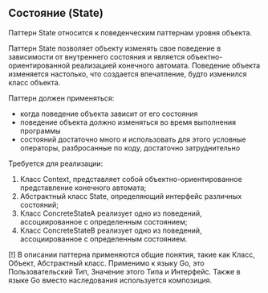 
## Состояние (State)

Паттерн State относится к поведенческим паттернам уровня объекта.

Паттерн State позволяет объекту изменять свое поведение в зависимости от внутреннего состояния и является объектно-ориентированной реализацией конечного автомата. Поведение объекта изменяется настолько, что создается впечатление, будто изменился класс объекта.

Паттерн должен применяться:

- когда поведение объекта зависит от его состояния
- поведение объекта должно изменяться во время выполнения программы
- состояний достаточно много и использовать для этого условные операторы, разбросанные по коду, достаточно затруднительно

Требуется для реализации:

1. Класс Context, представляет собой объектно-ориентированное представление конечного автомата;
2. Абстрактный класс State, определяющий интерфейс различных состояний;
3. Класс ConcreteStateA реализует одно из поведений, ассоциированное с определенным состоянием;
4. Класс ConcreteStateB реализует одно из поведений, ассоциированное с определенным состоянием.

[!] В описании паттерна применяются общие понятия, такие как Класс, Объект, Абстрактный класс. Применимо к языку Go, это Пользовательский Тип, Значение этого Типа и Интерфейс. Также в языке Go вместо наследования используется композиция.

